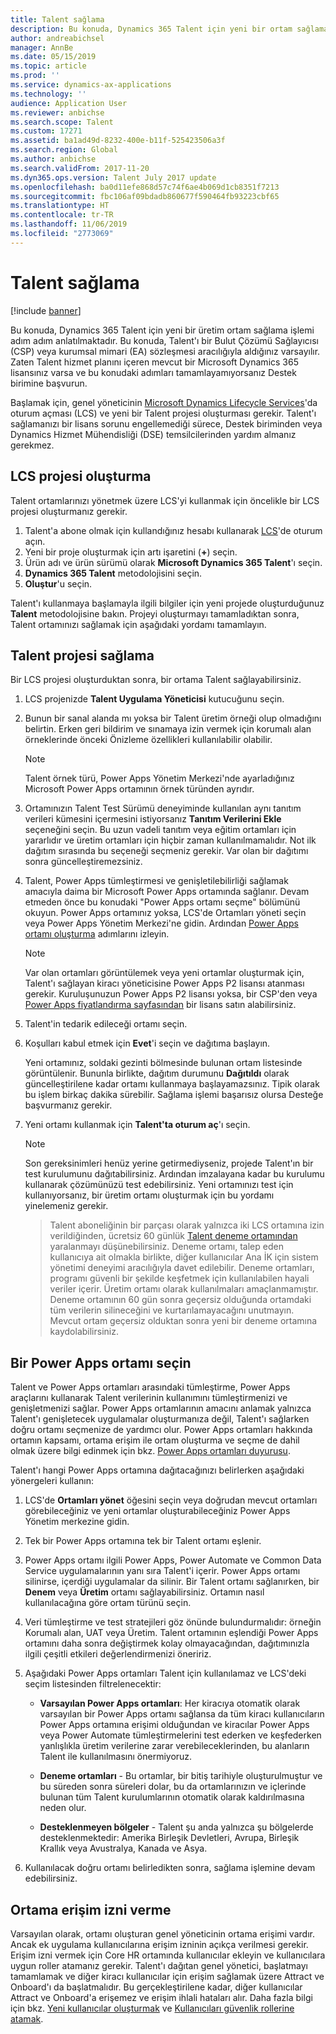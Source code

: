 ```yaml
---
title: Talent sağlama
description: Bu konuda, Dynamics 365 Talent için yeni bir ortam sağlama işlemi adım adım anlatılmaktadır.
author: andreabichsel
manager: AnnBe
ms.date: 05/15/2019
ms.topic: article
ms.prod: ''
ms.service: dynamics-ax-applications
ms.technology: ''
audience: Application User
ms.reviewer: anbichse
ms.search.scope: Talent
ms.custom: 17271
ms.assetid: ba1ad49d-8232-400e-b11f-525423506a3f
ms.search.region: Global
ms.author: anbichse
ms.search.validFrom: 2017-11-20
ms.dyn365.ops.version: Talent July 2017 update
ms.openlocfilehash: ba0d11efe868d57c74f6ae4b069d1cb8351f7213
ms.sourcegitcommit: fbc106af09bdadb860677f590464fb93223cbf65
ms.translationtype: HT
ms.contentlocale: tr-TR
ms.lasthandoff: 11/06/2019
ms.locfileid: "2773069"
---
```

# <a name="provision-talent"></a>Talent sağlama

[!include [banner](includes/banner.md)]

Bu konuda, Dynamics 365 Talent için yeni bir üretim ortam sağlama işlemi adım adım anlatılmaktadır. Bu konuda, Talent'ı bir Bulut Çözümü Sağlayıcısı (CSP) veya kurumsal mimari (EA) sözleşmesi aracılığıyla aldığınız varsayılır. Zaten Talent hizmet planını içeren mevcut bir Microsoft Dynamics 365 lisansınız varsa ve bu konudaki adımları tamamlayamıyorsanız Destek birimine başvurun.

Başlamak için, genel yöneticinin [Microsoft Dynamics Lifecycle Services](https://lcs.dynamics.com)'da oturum açması (LCS) ve yeni bir Talent projesi oluşturması gerekir. Talent'ı sağlamanızı bir lisans sorunu engellemediği sürece, Destek biriminden veya Dynamics Hizmet Mühendisliği (DSE) temsilcilerinden yardım almanız gerekmez.

## <a name="create-an-lcs-project"></a>LCS projesi oluşturma
Talent ortamlarınızı yönetmek üzere LCS'yi kullanmak için öncelikle bir LCS projesi oluşturmanız gerekir.

1. Talent'a abone olmak için kullandığınız hesabı kullanarak [LCS](https://lcs.dynamics.com/Logon/Index)'de oturum açın.
2. Yeni bir proje oluşturmak için artı işaretini (**+**) seçin.
3. Ürün adı ve ürün sürümü olarak **Microsoft Dynamics 365 Talent**'ı seçin.
4. **Dynamics 365 Talent** metodolojisini seçin.
5. **Oluştur**'u seçin.

Talent'ı kullanmaya başlamayla ilgili bilgiler için yeni projede oluşturduğunuz **Talent** metodolojisine bakın. Projeyi oluşturmayı tamamladıktan sonra, Talent ortamınızı sağlamak için aşağıdaki yordamı tamamlayın.

## <a name="provision-a-talent-project"></a>Talent projesi sağlama
Bir LCS projesi oluşturduktan sonra, bir ortama Talent sağlayabilirsiniz.

1. LCS projenizde **Talent Uygulama Yöneticisi** kutucuğunu seçin.
2. Bunun bir sanal alanda mı yoksa bir Talent üretim örneği olup olmadığını belirtin. Erken geri bildirim ve sınamaya izin vermek için korumalı alan örneklerinde önceki Önizleme özellikleri kullanılabilir olabilir. 
    > [!NOTE]
    > Talent örnek türü, Power Apps Yönetim Merkezi'nde ayarladığınız Microsoft Power Apps ortamının örnek türünden ayrıdır.
3. Ortamınızın Talent Test Sürümü deneyiminde kullanılan aynı tanıtım verileri kümesini içermesini istiyorsanız **Tanıtım Verilerini Ekle** seçeneğini seçin. Bu uzun vadeli tanıtım veya eğitim ortamları için yararlıdır ve üretim ortamları için hiçbir zaman kullanılmamalıdır.  Not ilk dağıtım sırasında bu seçeneği seçmeniz gerekir. Var olan bir dağıtımı sonra güncelleştiremezsiniz.
4. Talent, Power Apps tümleştirmesi ve genişletilebilirliği sağlamak amacıyla daima bir Microsoft Power Apps ortamında sağlanır. Devam etmeden önce bu konudaki "Power Apps ortamı seçme" bölümünü okuyun. Power Apps ortamınız yoksa, LCS'de Ortamları yöneti seçin veya Power Apps Yönetim Merkezi'ne gidin. Ardından [Power Apps ortamı oluşturma](https://docs.microsoft.com/powerapps/administrator/create-environment) adımlarını izleyin.

    > [!NOTE]
    > Var olan ortamları görüntülemek veya yeni ortamlar oluşturmak için, Talent'ı sağlayan kiracı yöneticisine Power Apps P2 lisansı atanması gerekir. Kuruluşunuzun Power Apps P2 lisansı yoksa, bir CSP'den veya [Power Apps fiyatlandırma sayfasından](https://powerapps.microsoft.com/pricing/) bir lisans satın alabilirsiniz.

5. Talent'in tedarik edileceği ortamı seçin.
6. Koşulları kabul etmek için **Evet**'i seçin ve dağıtıma başlayın.

    Yeni ortamınız, soldaki gezinti bölmesinde bulunan ortam listesinde görüntülenir. Bununla birlikte, dağıtım durumunu **Dağıtıldı** olarak güncelleştirilene kadar ortamı kullanmaya başlayamazsınız. Tipik olarak bu işlem birkaç dakika sürebilir. Sağlama işlemi başarısız olursa Desteğe başvurmanız gerekir.

7. Yeni ortamı kullanmak için **Talent'ta oturum aç**'ı seçin.

    > [!NOTE]
    > Son gereksinimleri henüz yerine getirmediyseniz, projede Talent'ın bir test kurulumunu dağıtabilirsiniz. Ardından imzalayana kadar bu kurulumu kullanarak çözümünüzü test edebilirsiniz. Yeni ortamınızı test için kullanıyorsanız, bir üretim ortamı oluşturmak için bu yordamı yinelemeniz gerekir.

    > Talent aboneliğinin bir parçası olarak yalnızca iki LCS ortamına izin verildiğinden, ücretsiz 60 günlük [Talent deneme ortamından](https://dynamics.microsoft.com/talent/overview/) yaralanmayı düşünebilirsiniz. Deneme ortamı, talep eden kullanıcıya ait olmakla birlikte, diğer kullanıcılar Ana İK için sistem yönetimi deneyimi aracılığıyla davet edilebilir. Deneme ortamları, programı güvenli bir şekilde keşfetmek için kullanılabilen hayali veriler içerir. Üretim ortamı olarak kullanılmaları amaçlanmamıştır. Deneme ortamının 60 gün sonra geçersiz olduğunda ortamdaki tüm verilerin silineceğini ve kurtarılamayacağını unutmayın. Mevcut ortam geçersiz olduktan sonra yeni bir deneme ortamına kaydolabilirsiniz.

## <a name="select-a-power-apps-environment"></a>Bir Power Apps ortamı seçin

Talent ve Power Apps ortamları arasındaki tümleştirme, Power Apps araçlarını kullanarak Talent verilerinin kullanımını tümleştirmenizi ve genişletmenizi sağlar. Power Apps ortamlarının amacını anlamak yalnızca Talent'ı genişletecek uygulamalar oluşturmanıza değil, Talent'ı sağlarken doğru ortamı seçmenize de yardımcı olur. Power Apps ortamları hakkında ortamın kapsamı, ortama erişim ile ortam oluşturma ve seçme de dahil olmak üzere bilgi edinmek için bkz. [Power Apps ortamları duyurusu](https://powerapps.microsoft.com/blog/powerapps-environments/). 

Talent'ı hangi Power Apps ortamına dağıtacağınızı belirlerken aşağıdaki yönergeleri kullanın: 

1. LCS'de **Ortamları yönet** öğesini seçin veya doğrudan mevcut ortamları görebileceğiniz ve yeni ortamlar oluşturabileceğiniz Power Apps Yönetim merkezine gidin.
2. Tek bir Power Apps ortamına tek bir Talent ortamı eşlenir.
3. Power Apps ortamı ilgili Power Apps, Power Automate ve Common Data Service uygulamalarının yanı sıra Talent'i içerir. Power Apps ortamı silinirse, içerdiği uygulamalar da silinir. Bir Talent ortamı sağlanırken, bir **Denem** veya **Üretim** ortamı sağlayabilirsiniz. Ortamın nasıl kullanılacağına göre ortam türünü seçin. 
4. Veri tümleştirme ve test stratejileri göz önünde bulundurmalıdır: örneğin Korumalı alan, UAT veya Üretim. Talent ortamının eşlendiği Power Apps ortamını daha sonra değiştirmek kolay olmayacağından, dağıtımınızla ilgili çeşitli etkileri değerlendirmenizi öneririz.
5. Aşağıdaki Power Apps ortamları Talent için kullanılamaz ve LCS'deki seçim listesinden filtrelenecektir:
 
    - **Varsayılan Power Apps ortamları**: Her kiracıya otomatik olarak varsayılan bir Power Apps ortamı sağlansa da tüm kiracı kullanıcıların Power Apps ortamına erişimi olduğundan ve kiracılar Power Apps veya Power Automate tümleştirmelerini test ederken ve keşfederken yanlışlıkla üretim verilerine zarar verebileceklerinden, bu alanların Talent ile kullanılmasını önermiyoruz.
   
    - **Deneme ortamları** - Bu ortamlar, bir bitiş tarihiyle oluşturulmuştur ve bu süreden sonra süreleri dolar, bu da ortamlarınızın ve içlerinde bulunan tüm Talent kurulumlarının otomatik olarak kaldırılmasına neden olur.
   
    - **Desteklenmeyen bölgeler** - Talent şu anda yalnızca şu bölgelerde desteklenmektedir: Amerika Birleşik Devletleri, Avrupa, Birleşik Krallık veya Avustralya, Kanada ve Asya.
  
6. Kullanılacak doğru ortamı belirledikten sonra, sağlama işlemine devam edebilirsiniz. 
 
## <a name="grant-access-to-the-environment"></a>Ortama erişim izni verme
Varsayılan olarak, ortamı oluşturan genel yöneticinin ortama erişimi vardır. Ancak ek uygulama kullanıcılarına erişim izninin açıkça verilmesi gerekir. Erişim izni vermek için Core HR ortamında kullanıcılar ekleyin ve kullanıcılara uygun roller atamanız gerekir. Talent'ı dağıtan genel yönetici, başlatmayı tamamlamak ve diğer kiracı kullanıcılar için erişim sağlamak üzere Attract ve Onboard'ı da başlatmalıdır.  Bu gerçekleştirilene kadar, diğer kullanıcılar Attract ve Onboard'a erişemez ve erişim ihlali hataları alır. Daha fazla bilgi için bkz. [Yeni kullanıcılar oluşturmak](https://docs.microsoft.com/dynamics365/unified-operations/dev-itpro/sysadmin/tasks/create-new-users) ve [Kullanıcıları güvenlik rollerine atamak](https://docs.microsoft.com/dynamics365/unified-operations/dev-itpro/sysadmin/tasks/assign-users-security-roles). 
